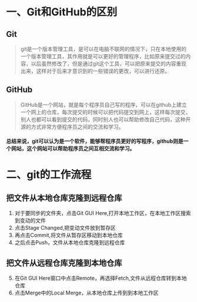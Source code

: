 # 一、Git和GitHub的区别
## Git
> git是一个版本管理工具，是可以在电脑不联网的情况下，只在本地使用的一个版本管理工具，其作用就是可以更好的管理程序，比如原来提交过的内容，以后虽然修改了，但是通过git这个工具，可以把原来提交的内容重现出来，这样对于后来才意识到的一些错误的更改，可以进行还原。
## GitHub
> GitHub是一个网站，就是每个程序员自己写的程序，可以在github上建立一个网上的仓库，每次提交的时候可以把代码提交到网上，这样每次提交，别人也都可以看到提交的代码，同时别人也可以帮助修改自己代码，这种开源的方式非常方便程序员之间的交流和学习。 
#### 总结来说，git可以认为是一个软件，能够帮程序员更好的写程序，github则是一个网站，这个网站可以帮助程序员之间互相交流和学习。
# 二、git的工作流程
## 把文件从本地仓库克隆到远程仓库
1. 对于要同步的文件夹，点击Git GUI Here,打开本地工作区，在本地工作区搜索到变动的文件
2. 点击Stage Changed,把变动文件放到暂存区
3. 再点击Commit,将文件从暂存区移动到本地仓库
4. 之后点击Push，文件从本地仓库克隆到远程仓库
## 把文件从远程仓库克隆到本地仓库
5. 在Git GUI Here窗口中点击Remote，再选择Fetch,文件从远程仓库转到本地仓库
6. 点击Merge中的Local Merge，从本地仓库上传到到本地工作区
